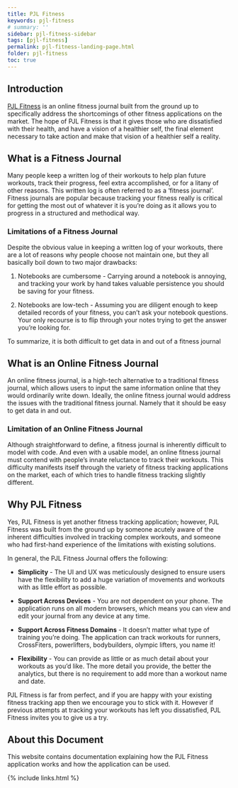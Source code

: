 ```yaml
---
title: PJL Fitness
keywords: pjl-fitness
# summary: ''
sidebar: pjl-fitness-sidebar
tags: [pjl-fitness]
permalink: pjl-fitness-landing-page.html
folder: pjl-fitness
toc: true
---
```


## Introduction

[PJL Fitness](https://fitness.pjlindustries.com) is an online fitness journal built from the ground up to specifically address the shortcomings of other fitness applications on the market. The hope of PJL Fitness is that it gives those who are dissatisfied with their health, and have a vision of a healthier self, the final element necessary to take action and make that vision of a healthier self a reality.

## What is a Fitness Journal

Many people keep a written log of their workouts to help plan future workouts, track their progress, feel extra accomplished, or for a litany of other reasons. This written log is often referred to as a ‘fitness journal’. Fitness journals are popular because tracking your fitness really is critical for getting the most out of whatever it is you’re doing as it allows you to progress in a structured and methodical way.

### Limitations of a Fitness Journal

Despite the obvious value in keeping a written log of your workouts, there are a lot of reasons why people choose not maintain one, but they all basically boil down to two major drawbacks:

1. Notebooks are cumbersome - Carrying around a notebook is annoying, and tracking your work by hand takes valuable persistence you should be saving for your fitness.

2. Notebooks are low-tech - Assuming you are diligent enough to keep detailed records of your fitness, you can’t ask your notebook questions. Your only recourse is to flip through your notes trying to get the answer you’re looking for.

To summarize, it is both difficult to get data in and out of a fitness journal

## What is an Online Fitness Journal

An online fitness journal, is a high-tech alternative to a traditional fitness journal, which allows users to input the same information online that they would ordinarily write down. Ideally, the online fitness journal would address the issues with the traditional fitness journal. Namely that it should be easy to get data in and out.

### Limitation of an Online Fitness Journal

Although straightforward to define, a fitness journal is inherently difficult to model with code. And even with a usable model, an online fitness journal must contend with people’s innate reluctance to track their workouts. This difficulty manifests itself through the variety of fitness tracking applications on the market, each of which tries to handle fitness tracking slightly different.

## Why PJL Fitness

Yes, PJL Fitness is yet another fitness tracking application; however, PJL Fitness was built from the ground up by someone acutely aware of the inherent difficulties involved in tracking complex workouts, and someone who had first-hand experience of the limitations with existing solutions.

In general, the PJL Fitness Journal offers the following:

- **Simplicity** - The UI and UX was meticulously designed to ensure users have the flexibility to add a huge variation of movements and workouts with as little effort as possible.

- **Support Across Devices** - You are not dependent on your phone. The application runs on all modern browsers, which means you can view and edit your journal from any device at any time.

- **Support Across Fitness Domains** - It doesn’t matter what type of training you’re doing. The application can track workouts for runners, CrossFiters, powerlifters, bodybuilders, olympic lifters, you name it!

- **Flexibility** - You can provide as little or as much detail about your workouts as you’d like. The more detail you provide, the better the analytics, but there is no requirement to add more than a workout name and date.

PJL Fitness is far from perfect, and if you are happy with your existing fitness tracking app then we encourage you to stick with it. However if previous attempts at tracking your workouts has left you dissatisfied, PJL Fitness invites you to give us a try.

## About this Document

This website contains documentation explaining how the PJL Fitness application works and how the application can be used.

{% include links.html %}
